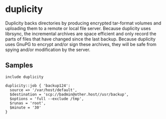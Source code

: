 duplicity
=========

Duplicity backs directories by producing encrypted tar-format volumes and
uploading them to a remote or local file server. Because duplicity uses
librsync, the incremental archives are space efficient and only record the
parts of files that have changed since the last backup. Because duplicity uses
GnuPG to encrypt and/or sign these archives, they will be safe from spying
and/or modification by the server.

Samples
-------
```
include duplicity
```
```
duplicity::job { 'backup124':
  source => '/var/host/default',
  $destination = 'scp://badmin@other.host//usr/backup',
  $options = 'full --exclude /tmp',
  $runas = 'root',
  $minute = '30'
}
```